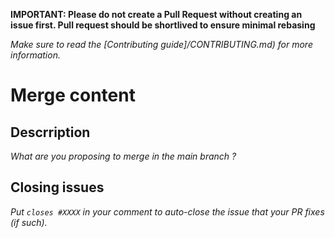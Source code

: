 **IMPORTANT: Please do not create a Pull Request without creating an issue first. Pull request should be shortlived to ensure minimal rebasing**

_Make sure to read the [Contributing guide]/CONTRIBUTING.md) for more information._

# Merge content

## Descrription

_What are you proposing to merge in the main branch ?_

## Closing issues

_Put `closes #XXXX` in your comment to auto-close the issue that your PR fixes (if such)._